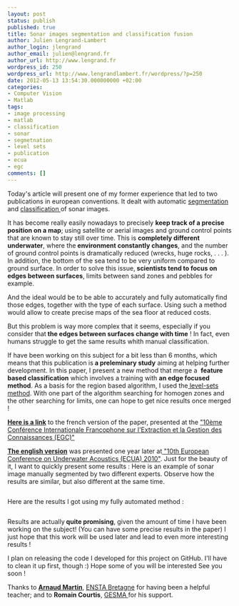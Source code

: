 ```yaml
---
layout: post
status: publish
published: true
title: Sonar images segmentation and classification fusion
author: Julien Lengrand-Lambert
author_login: jlengrand
author_email: julien@lengrand.fr
author_url: http://www.lengrand.fr
wordpress_id: 250
wordpress_url: http://www.lengrandlambert.fr/wordpress/?p=250
date: 2012-05-13 13:54:30.000000000 +02:00
categories:
- Computer Vision
- Matlab
tags:
- image processing
- matlab
- classification
- sonar
- segmetnation
- level sets
- publication
- ecua
- egc
comments: []
---
```

Today's article will present one of my former experience that led to two publications in european conventions.
It dealt with automatic <a title="segmentation wikipedia" href="http://en.wikipedia.org/wiki/Segmentation_(image_processing)" target="_blank">segmentation </a>and <a title="classification wikipedia" href="http://en.wikipedia.org/wiki/Classification_in_machine_learning" target="_blank">classification </a>of sonar images.

It has become really easily nowadays to precisely <strong>keep track of a precise position on a map</strong>; using satellite or aerial images and ground control points that are known to stay still over time.
This is <strong>completely different underwater</strong>, where the<strong> environment constantly changes</strong>, and the number of ground control points is dramatically reduced (wrecks, huge rocks, . . . ). In addition, the bottom of the sea tend to be very uniform compared to ground surface.
In order to solve this issue,<strong> scientists tend to focus on edges between surfaces</strong>, limits between sand zones and pebbles for example.

And the ideal would be to be able to accurately and fully automatically find those edges, together with the type of each surface. Using such a method would allow to create precise maps of the sea floor at reduced costs.

But this problem is way more complex that it seems, especially if you consider that<strong> the edges between surfaces change with time</strong> !
In fact, even humans struggle to get the same results whith manual classification.

If have been working on this subject for a bit less than 6 months, which means that this publication is<strong> a preleminary study</strong> aiming at helping further development.
In this paper, I present a new method that merge a  <strong>feature based classification</strong> which involves a training with <strong>an edge focused method</strong>.
As a basis for the region based algorithm, I used the<a title="level sets wikipedia" href="http://en.wikipedia.org/wiki/Level_set_method" target="_blank"> level-sets method</a>.
With one part of the algorithm searching for homogen zones and the other searching for limits, one can hope to get nice results once merged !

<strong><a title="GESMA_EGC" href="http://dl.dropbox.com/u/4286043/00_Website/01_Publis/Fusion_GESMA_EGC.pdf" target="_blank">Here is a link</a></strong> to the french version of the paper, presented at the <a title="EGC2010" href="http://www.projets.rnu.tn/egc2010/" target="_blank">"10ème Conférence Internationale Francophone sur l'Extraction et la Gestion des Connaissances (EGC)"</a>

<strong><a title="GESMA_ECUA" href="http://dl.dropbox.com/u/4286043/00_Website/01_Publis/Fusion_GESMA_ECUA.pdf" target="_blank">The english version</a></strong> was presented one year later at<a title="ECUA 2010" href="http://www.eaa-fenestra.org/event-calendar/list_of_events/2010/event.2009-06-30" target="_blank"> "10th European Conference on Underwater Acoustics (ECUA) 2010"</a>.
Just for the beauty of it, I want to quickly present some results :
Here is an example of sonar image manually segmented by two different experts. Observe how the results are similar, but also different at the same time.

<a href="http://dl.dropbox.com/u/4286043/expert.png"><img class="aligncenter" src="http://dl.dropbox.com/u/4286043/expert.png" alt="" border="0" /></a>

Here are the results I got using my fully automated method :

<a href="http://dl.dropbox.com/u/4286043/algo.png"><img class="aligncenter" src="http://dl.dropbox.com/u/4286043/algo.png" alt="" border="0" /></a>

Results are actually<strong> quite promising</strong>, given the amount of time I have been working on the subject! (You can have some precise results in the paper)
I just hope that this work will be used later and lead to even more interesting results !

I plan on releasing the code I developed for this project on GitHub. I'll have to clean it up first, though :)
Hope some of you will be interested
See you soon !

Thanks to <strong><a title="arnaud martin" href="http://www.arnaud.martin.free.fr/" target="_blank">Arnaud Martin</a></strong>, <a title="ensta bretagne" href="http://www.ensta-bretagne.fr/" target="_blank">ENSTA Bretagne</a> for having been a helpful teacher; and to <strong>Romain Courtis</strong>, <a title="gesma" href="http://www.defense.gouv.fr/dga/la-dga2/expertise-et-essais/gesma" target="_blank">GESMA </a>for his support.
